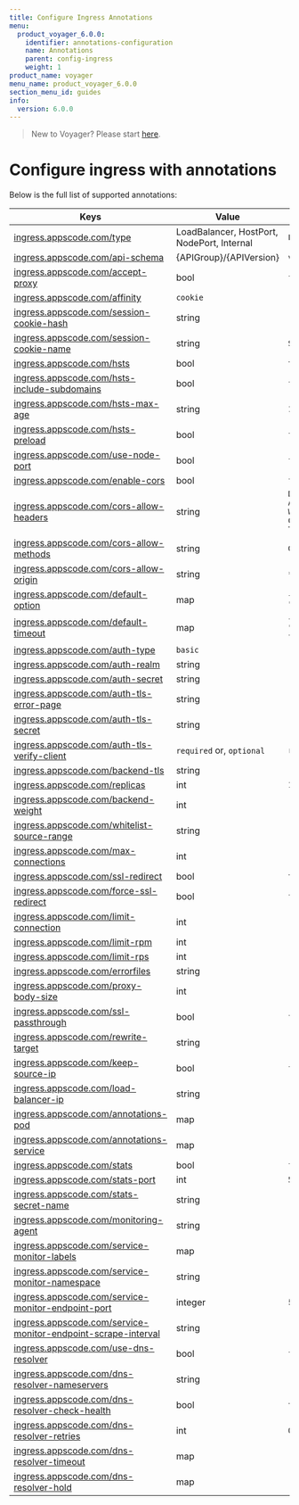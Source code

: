 ```yaml
---
title: Configure Ingress Annotations
menu:
  product_voyager_6.0.0:
    identifier: annotations-configuration
    name: Annotations
    parent: config-ingress
    weight: 1
product_name: voyager
menu_name: product_voyager_6.0.0
section_menu_id: guides
info:
  version: 6.0.0
---
```


> New to Voyager? Please start [here](/products/voyager/6.0.0/concepts/overview).

# Configure ingress with annotations

Below is the full list of supported annotations:

|  Keys  |   Value   |  Default |
|--------|-----------|----------|
| [ingress.appscode.com/type](/products/voyager/6.0.0/concepts/README) | LoadBalancer, HostPort, NodePort, Internal | `LoadBalancer` |
| [ingress.appscode.com/api-schema](/products/voyager/6.0.0/concepts/overview) | {APIGroup}/{APIVersion} | `voyager.appscode.com/v1beta1` |
| [ingress.appscode.com/accept-proxy](/products/voyager/6.0.0/guides/ingress/configuration/accept-proxy) | bool | `false` |
| [ingress.appscode.com/affinity](/products/voyager/6.0.0/guides/ingress/http/sticky-session) | `cookie` | |
| [ingress.appscode.com/session-cookie-hash](/products/voyager/6.0.0/guides/ingress/http/sticky-session) | string | |
| [ingress.appscode.com/session-cookie-name](/products/voyager/6.0.0/guides/ingress/http/sticky-session) | string | `SERVERID` |
| [ingress.appscode.com/hsts](/products/voyager/6.0.0/guides/ingress/http/hsts) | bool | `true` |
| [ingress.appscode.com/hsts-include-subdomains](/products/voyager/6.0.0/guides/ingress/http/hsts) | bool | `false` |
| [ingress.appscode.com/hsts-max-age](/products/voyager/6.0.0/guides/ingress/http/hsts) | string | `15768000` |
| [ingress.appscode.com/hsts-preload](/products/voyager/6.0.0/guides/ingress/http/hsts) | bool | `false` |
| [ingress.appscode.com/use-node-port](/products/voyager/6.0.0/concepts/ingress-types/nodeport) | bool | `false` |
| [ingress.appscode.com/enable-cors](/products/voyager/6.0.0/guides/ingress/http/cors) | bool | `false` |
| [ingress.appscode.com/cors-allow-headers](/products/voyager/6.0.0/guides/ingress/http/cors) | string | `DNT,X-CustomHeader,Keep-Alive,User-Agent,X-Requested-With,If-Modified-Since,Cache-Control,Content-Type,Authorization` |
| [ingress.appscode.com/cors-allow-methods](/products/voyager/6.0.0/guides/ingress/http/cors) | string | `GET,PUT,POST,DELETE,PATCH,OPTIONS` |
| [ingress.appscode.com/cors-allow-origin](/products/voyager/6.0.0/guides/ingress/http/cors) | string | `*` |
| [ingress.appscode.com/default-option](/products/voyager/6.0.0/guides/ingress/configuration/default-options) | map | `{"http-server-close": "true", "dontlognull": "true"}` |
| [ingress.appscode.com/default-timeout](/products/voyager/6.0.0/guides/ingress/configuration/default-timeouts) | map | `{"connect": "50s", "server": "50s", "client": "50s", "client-fin": "50s", "tunnel": "50s"}` |
| [ingress.appscode.com/auth-type](/products/voyager/6.0.0/guides/ingress/security/basic-auth) | `basic` | |
| [ingress.appscode.com/auth-realm](/products/voyager/6.0.0/guides/ingress/security/basic-auth) | string | |
| [ingress.appscode.com/auth-secret](/products/voyager/6.0.0/guides/ingress/security/basic-auth) | string | |
| [ingress.appscode.com/auth-tls-error-page](/products/voyager/6.0.0/guides/ingress/security/tls-auth) | string | |
| [ingress.appscode.com/auth-tls-secret](/products/voyager/6.0.0/guides/ingress/security/tls-auth) | string | |
| [ingress.appscode.com/auth-tls-verify-client](/products/voyager/6.0.0/guides/ingress/security/tls-auth) | `required` or, `optional` | `required` |
| [ingress.appscode.com/backend-tls](/products/voyager/6.0.0/guides/ingress/tls/backend-tls) | string | |
| [ingress.appscode.com/replicas](/products/voyager/6.0.0/guides/ingress/scaling) | int | `1` |
| [ingress.appscode.com/backend-weight](/products/voyager/6.0.0/guides/ingress/http/blue-green-deployment) | int | |
| [ingress.appscode.com/whitelist-source-range](/products/voyager/6.0.0/guides/ingress/configuration/whitelist) | string | |
| [ingress.appscode.com/max-connections](/products/voyager/6.0.0/guides/ingress/configuration/max-connections) | int | |
| [ingress.appscode.com/ssl-redirect](/products/voyager/6.0.0/guides/ingress/configuration/ssl-redirect) | bool | `true` |
| [ingress.appscode.com/force-ssl-redirect](/products/voyager/6.0.0/guides/ingress/configuration/ssl-redirect) | bool | `false` |
| [ingress.appscode.com/limit-connection](/products/voyager/6.0.0/guides/ingress/configuration/rate-limit) | int | |
| [ingress.appscode.com/limit-rpm](/products/voyager/6.0.0/guides/ingress/configuration/rate-limit) | int | |
| [ingress.appscode.com/limit-rps](/products/voyager/6.0.0/guides/ingress/configuration/rate-limit) | int | |
| [ingress.appscode.com/errorfiles](/products/voyager/6.0.0/guides/ingress/configuration/error-files) | string | |
| [ingress.appscode.com/proxy-body-size](/products/voyager/6.0.0/guides/ingress/configuration/body-size) | int | |
| [ingress.appscode.com/ssl-passthrough](/products/voyager/6.0.0/guides/ingress/configuration/ssl-passthrough) | bool | `false` |
| [ingress.appscode.com/rewrite-target](/products/voyager/6.0.0/guides/ingress/configuration/rewrite-target) | string | |
| [ingress.appscode.com/keep-source-ip](/products/voyager/6.0.0/guides/ingress/configuration/keep-source-ip) | bool | `false` |
| [ingress.appscode.com/load-balancer-ip](/products/voyager/6.0.0/guides/ingress/configuration/loadbalancer-ip) | string | |
| [ingress.appscode.com/annotations-pod](/products/voyager/6.0.0/guides/ingress/configuration/pod-annotations) | map | |
| [ingress.appscode.com/annotations-service](/products/voyager/6.0.0/guides/ingress/configuration/service-annotations) | map | |
| [ingress.appscode.com/stats](/products/voyager/6.0.0/guides/ingress/monitoring/haproxy-stats) | bool | `false` |
| [ingress.appscode.com/stats-port](/products/voyager/6.0.0/guides/ingress/monitoring/haproxy-stats) | int | `56789` |
| [ingress.appscode.com/stats-secret-name](/products/voyager/6.0.0/guides/ingress/monitoring/haproxy-stats) | string | |
| [ingress.appscode.com/monitoring-agent](/products/voyager/6.0.0/guides/ingress/monitoring/using-coreos-prometheus-operator) | string  |         |
| [ingress.appscode.com/service-monitor-labels](/products/voyager/6.0.0/guides/ingress/monitoring/using-coreos-prometheus-operator) | map     |         |
| [ingress.appscode.com/service-monitor-namespace](/products/voyager/6.0.0/guides/ingress/monitoring/using-coreos-prometheus-operator) | string  |         |
| [ingress.appscode.com/service-monitor-endpoint-port](/products/voyager/6.0.0/guides/ingress/monitoring/using-coreos-prometheus-operator) | integer | 56790   |
| [ingress.appscode.com/service-monitor-endpoint-scrape-interval](/products/voyager/6.0.0/guides/ingress/monitoring/using-coreos-prometheus-operator) | string  |         |
| [ingress.appscode.com/use-dns-resolver](/products/voyager/6.0.0/guides/ingress/http/external-svc#using-external-domain) | bool | `false` |
| [ingress.appscode.com/dns-resolver-nameservers](/products/voyager/6.0.0/guides/ingress/http/external-svc#using-external-domain) | string | |
| [ingress.appscode.com/dns-resolver-check-health](/products/voyager/6.0.0/guides/ingress/http/external-svc#using-external-domain) | bool | `true` |
| [ingress.appscode.com/dns-resolver-retries](/products/voyager/6.0.0/guides/ingress/http/external-svc#using-external-domain) | int | `0` |
| [ingress.appscode.com/dns-resolver-timeout](/products/voyager/6.0.0/guides/ingress/http/external-svc#using-external-domain) | map | |
| [ingress.appscode.com/dns-resolver-hold](/products/voyager/6.0.0/guides/ingress/http/external-svc#using-external-domain) | map | |
